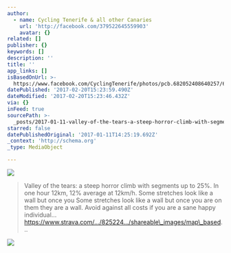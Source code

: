 ```yaml
---
author:
  - name: Cycling Tenerife & all other Canaries
    url: 'http://facebook.com/379522645559903'
    avatar: {}
related: []
publisher: {}
keywords: []
description: ''
title: ''
app_links: []
isBasedOnUrl: >-
  https://www.facebook.com/CyclingTenerife/photos/pcb.682052408640257/682052178640280/?type=3&theater
datePublished: '2017-02-20T15:23:59.490Z'
dateModified: '2017-02-20T15:23:46.432Z'
via: {}
inFeed: true
sourcePath: >-
  _posts/2017-01-11-valley-of-the-tears-a-steep-horror-climb-with-segments-up-t.md
starred: false
datePublishedOriginal: '2017-01-11T14:25:19.692Z'
_context: 'http://schema.org'
_type: MediaObject

---
```

![](https://the-grid-user-content.s3-us-west-2.amazonaws.com/d7a98b04-5b55-40cc-a1d9-4ee9cf80f58b.jpg)

> Valley of the tears: a steep horror climb with segments up to 25%. In one hour 12km, 12% average at 12km/h. Some stretches look like a wall but once you Some stretches look like a wall but once you are on them they are a wall. Avoid against all costs if you are a sane happy individual...
> https://www.strava.com/.../825224.../shareable\_images/map\_based...

![](https://the-grid-user-content.s3-us-west-2.amazonaws.com/ba6a9319-4636-48d8-a58b-fcb0755781c3.jpg)